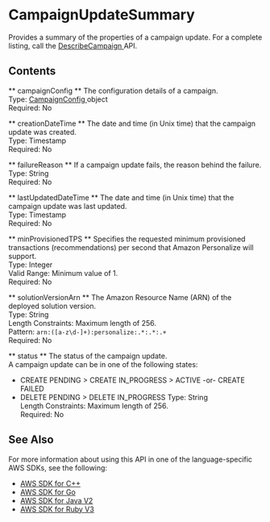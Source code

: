 # CampaignUpdateSummary<a name="API_CampaignUpdateSummary"></a>

Provides a summary of the properties of a campaign update\. For a complete listing, call the [ DescribeCampaign ](API_DescribeCampaign.md) API\.

## Contents<a name="API_CampaignUpdateSummary_Contents"></a>

 ** campaignConfig **   <a name="personalize-Type-CampaignUpdateSummary-campaignConfig"></a>
The configuration details of a campaign\.  
Type: [ CampaignConfig ](API_CampaignConfig.md) object  
Required: No

 ** creationDateTime **   <a name="personalize-Type-CampaignUpdateSummary-creationDateTime"></a>
The date and time \(in Unix time\) that the campaign update was created\.  
Type: Timestamp  
Required: No

 ** failureReason **   <a name="personalize-Type-CampaignUpdateSummary-failureReason"></a>
If a campaign update fails, the reason behind the failure\.  
Type: String  
Required: No

 ** lastUpdatedDateTime **   <a name="personalize-Type-CampaignUpdateSummary-lastUpdatedDateTime"></a>
The date and time \(in Unix time\) that the campaign update was last updated\.  
Type: Timestamp  
Required: No

 ** minProvisionedTPS **   <a name="personalize-Type-CampaignUpdateSummary-minProvisionedTPS"></a>
Specifies the requested minimum provisioned transactions \(recommendations\) per second that Amazon Personalize will support\.  
Type: Integer  
Valid Range: Minimum value of 1\.  
Required: No

 ** solutionVersionArn **   <a name="personalize-Type-CampaignUpdateSummary-solutionVersionArn"></a>
The Amazon Resource Name \(ARN\) of the deployed solution version\.  
Type: String  
Length Constraints: Maximum length of 256\.  
Pattern: `arn:([a-z\d-]+):personalize:.*:.*:.+`   
Required: No

 ** status **   <a name="personalize-Type-CampaignUpdateSummary-status"></a>
The status of the campaign update\.  
A campaign update can be in one of the following states:  
+ CREATE PENDING > CREATE IN\_PROGRESS > ACTIVE \-or\- CREATE FAILED
+ DELETE PENDING > DELETE IN\_PROGRESS
Type: String  
Length Constraints: Maximum length of 256\.  
Required: No

## See Also<a name="API_CampaignUpdateSummary_SeeAlso"></a>

For more information about using this API in one of the language\-specific AWS SDKs, see the following:
+  [ AWS SDK for C\+\+](https://docs.aws.amazon.com/goto/SdkForCpp/personalize-2018-05-22/CampaignUpdateSummary) 
+  [ AWS SDK for Go](https://docs.aws.amazon.com/goto/SdkForGoV1/personalize-2018-05-22/CampaignUpdateSummary) 
+  [ AWS SDK for Java V2](https://docs.aws.amazon.com/goto/SdkForJavaV2/personalize-2018-05-22/CampaignUpdateSummary) 
+  [ AWS SDK for Ruby V3](https://docs.aws.amazon.com/goto/SdkForRubyV3/personalize-2018-05-22/CampaignUpdateSummary) 